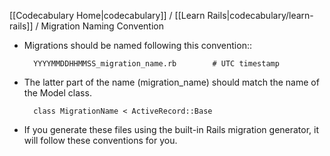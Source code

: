 [[Codecabulary Home|codecabulary]] / [[Learn Rails|codecabulary/learn-rails]] / Migration Naming Convention

<!-- ---title: Migration Naming Convention --- -->

* Migrations should be named following this convention::
		
		YYYYMMDDHHMMSS_migration_name.rb		# UTC timestamp
		
* The latter part of the name (migration_name) should match the name of the Model class.

		class MigrationName < ActiveRecord::Base
		
* If you generate these files using the built-in Rails migration generator, it will follow these conventions for you.  
